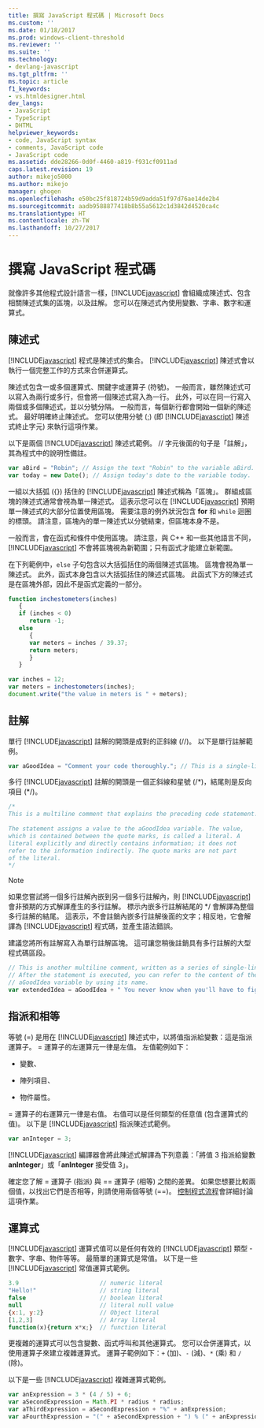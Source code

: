 ```yaml
---
title: 撰寫 JavaScript 程式碼 | Microsoft Docs
ms.custom: ''
ms.date: 01/18/2017
ms.prod: windows-client-threshold
ms.reviewer: ''
ms.suite: ''
ms.technology:
- devlang-javascript
ms.tgt_pltfrm: ''
ms.topic: article
f1_keywords:
- vs.htmldesigner.html
dev_langs:
- JavaScript
- TypeScript
- DHTML
helpviewer_keywords:
- code, JavaScript syntax
- comments, JavaScript code
- JavaScript code
ms.assetid: dde28266-0d0f-4460-a819-f931cf0911ad
caps.latest.revision: 19
author: mikejo5000
ms.author: mikejo
manager: ghogen
ms.openlocfilehash: e50bc25f818724b59d9adda51f97d76ae14de2b4
ms.sourcegitcommit: aadb9588877418b8b55a5612c1d3842d4520ca4c
ms.translationtype: HT
ms.contentlocale: zh-TW
ms.lasthandoff: 10/27/2017
---
```

# <a name="writing-javascript-code"></a>撰寫 JavaScript 程式碼
就像許多其他程式設計語言一樣，[!INCLUDE[javascript](../javascript/includes/javascript-md.md)] 會組織成陳述式、包含相關陳述式集的區塊，以及註解。 您可以在陳述式內使用變數、字串、數字和運算式。  
  
## <a name="statements"></a>陳述式  
 [!INCLUDE[javascript](../javascript/includes/javascript-md.md)] 程式是陳述式的集合。 [!INCLUDE[javascript](../javascript/includes/javascript-md.md)] 陳述式會以執行一個完整工作的方式來合併運算式。  
  
 陳述式包含一或多個運算式、關鍵字或運算子 (符號)。 一般而言，雖然陳述式可以寫入為兩行或多行，但會將一個陳述式寫入為一行。 此外，可以在同一行寫入兩個或多個陳述式，並以分號分隔。 一般而言，每個新行都會開始一個新的陳述式。 最好明確終止陳述式。 您可以使用分號 (;) (即 [!INCLUDE[javascript](../javascript/includes/javascript-md.md)] 陳述式終止字元) 來執行這項作業。  
  
 以下是兩個 [!INCLUDE[javascript](../javascript/includes/javascript-md.md)] 陳述式範例。 // 字元後面的句子是「註解」，其為程式中的說明性備註。  
  
```JavaScript  
var aBird = "Robin"; // Assign the text "Robin" to the variable aBird.  
var today = new Date(); // Assign today's date to the variable today.  
```  
  
 一組以大括弧 ({}) 括住的 [!INCLUDE[javascript](../javascript/includes/javascript-md.md)] 陳述式稱為「區塊」。 群組成區塊的陳述式通常會視為單一陳述式。 這表示您可以在 [!INCLUDE[javascript](../javascript/includes/javascript-md.md)] 預期單一陳述式的大部分位置使用區塊。 需要注意的例外狀況包含 **for** 和 `while` 迴圈的標頭。 請注意，區塊內的單一陳述式以分號結束，但區塊本身不是。  
  
 一般而言，會在函式和條件中使用區塊。 請注意，與 C++ 和一些其他語言不同，[!INCLUDE[javascript](../javascript/includes/javascript-md.md)] 不會將區塊視為新範圍；只有函式才能建立新範圍。  
  
 在下列範例中，`else` 子句包含以大括弧括住的兩個陳述式區塊。 區塊會視為單一陳述式。 此外，函式本身包含以大括弧括住的陳述式區塊。 此函式下方的陳述式是在區塊外部，因此不是函式定義的一部分。  
  
```JavaScript  
function inchestometers(inches)  
   {  
   if (inches < 0)  
      return -1;  
   else  
      {  
      var meters = inches / 39.37;  
      return meters;  
      }  
   }  
  
var inches = 12;  
var meters = inchestometers(inches);  
document.write("the value in meters is " + meters);  
```  
  
## <a name="comments"></a>註解  
 單行 [!INCLUDE[javascript](../javascript/includes/javascript-md.md)] 註解的開頭是成對的正斜線 (//)。 以下是單行註解範例。  
  
```JavaScript  
var aGoodIdea = "Comment your code thoroughly."; // This is a single-line comment.  
```  
  
 多行 [!INCLUDE[javascript](../javascript/includes/javascript-md.md)] 註解的開頭是一個正斜線和星號 (/\*)，結尾則是反向項目 (\*/)。  
  
```JavaScript  
/*  
This is a multiline comment that explains the preceding code statement.  
  
The statement assigns a value to the aGoodIdea variable. The value,   
which is contained between the quote marks, is called a literal. A   
literal explicitly and directly contains information; it does not   
refer to the information indirectly. The quote marks are not part   
of the literal.  
*/  
```  
  
> [!NOTE]
>  如果您嘗試將一個多行註解內嵌到另一個多行註解內，則 [!INCLUDE[javascript](../javascript/includes/javascript-md.md)] 會非預期的方式解譯產生的多行註解。 標示內嵌多行註解結尾的 */ 會解譯為整個多行註解的結尾。 這表示，不會註銷內嵌多行註解後面的文字；相反地，它會解譯為 [!INCLUDE[javascript](../javascript/includes/javascript-md.md)] 程式碼，並產生語法錯誤。  
  
 建議您將所有註解寫入為單行註解區塊。 這可讓您稍後註銷具有多行註解的大型程式碼區段。  
  
```JavaScript  
// This is another multiline comment, written as a series of single-line comments.  
// After the statement is executed, you can refer to the content of the   
// aGoodIdea variable by using its name.  
var extendedIdea = aGoodIdea + " You never know when you'll have to figure out what it does.";  
```  
  
## <a name="assignments-and-equality"></a>指派和相等  
 等號 (=) 是用在 [!INCLUDE[javascript](../javascript/includes/javascript-md.md)] 陳述式中，以將值指派給變數：這是指派運算子。 = 運算子的左運算元一律是左值。 左值範例如下：  
  
-   變數、  
  
-   陣列項目、  
  
-   物件屬性。  
  
 = 運算子的右運算元一律是右值。 右值可以是任何類型的任意值 (包含運算式的值)。 以下是 [!INCLUDE[javascript](../javascript/includes/javascript-md.md)] 指派陳述式範例。  
  
```JavaScript  
var anInteger = 3;  
```  
  
 [!INCLUDE[javascript](../javascript/includes/javascript-md.md)] 編譯器會將此陳述式解譯為下列意義：「將值 3 指派給變數 **anInteger**」或「**anInteger** 接受值 3」。  
  
 確定您了解 = 運算子 (指派) 與 == 運算子 (相等) 之間的差異。 如果您想要比較兩個值，以找出它們是否相等，則請使用兩個等號 (==)。 [控制程式流程](../javascript/controlling-program-flow-javascript.md)會詳細討論這項作業。  
  
## <a name="expressions"></a>運算式  
 [!INCLUDE[javascript](../javascript/includes/javascript-md.md)] 運算式值可以是任何有效的 [!INCLUDE[javascript](../javascript/includes/javascript-md.md)] 類型 - 數字、字串、物件等等。 最簡單的運算式是常值。 以下是一些 [!INCLUDE[javascript](../javascript/includes/javascript-md.md)] 常值運算式範例。  
  
```JavaScript  
3.9                       // numeric literal  
"Hello!"                  // string literal  
false                     // boolean literal  
null                      // literal null value  
{x:1, y:2}                // Object literal  
[1,2,3]                   // Array literal  
function(x){return x*x;}  // function literal  
```  
  
 更複雜的運算式可以包含變數、函式呼叫和其他運算式。 您可以合併運算式，以使用運算子來建立複雜運算式。 運算子範例如下：`+` (加)、`-` (減)、`*` (乘) 和 `/` (除)。  
  
 以下是一些 [!INCLUDE[javascript](../javascript/includes/javascript-md.md)] 複雜運算式範例。  
  
```JavaScript  
var anExpression = 3 * (4 / 5) + 6;  
var aSecondExpression = Math.PI * radius * radius;  
var aThirdExpression = aSecondExpression + "%" + anExpression;  
var aFourthExpression = "(" + aSecondExpression + ") % (" + anExpression + ")";  
```
